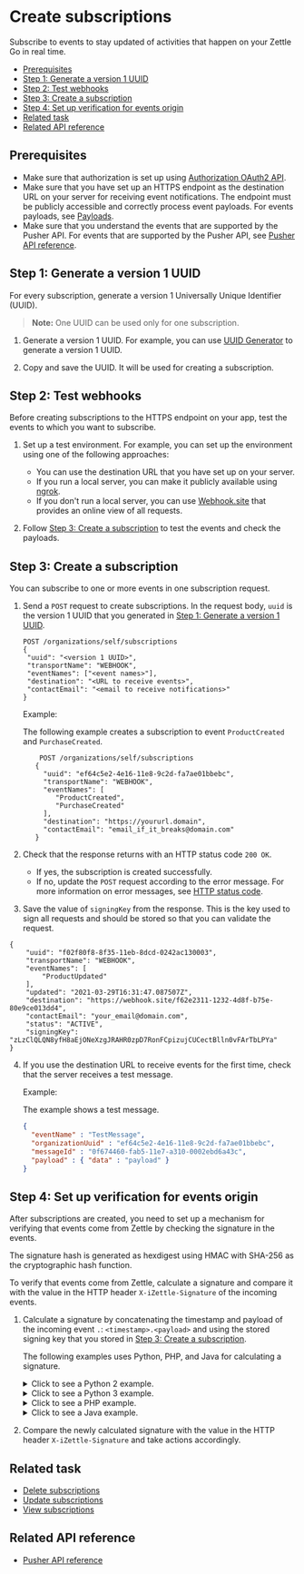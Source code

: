 Create subscriptions
=====================
Subscribe to events to stay updated of activities that happen on your Zettle Go in real time.  

* [Prerequisites](#prerequisites)
* [Step 1: Generate a version 1 UUID](#step-1-generate-a-version-1-uuid)
* [Step 2: Test webhooks](#step-2-test-webhooks)
* [Step 3: Create a subscription](#step-3-create-a-subscription)
* [Step 4: Set up verification for events origin](#step-4-set-up-verification-for-events-origin)
* [Related task](#related-task)
* [Related API reference](#related-api-reference)

## Prerequisites
* Make sure that authorization is set up using [Authorization OAuth2 API](../../authorization.adoc).
* Make sure that you have set up an HTTPS endpoint as the destination URL on your server for receiving event notifications. The endpoint must be publicly accessible and correctly process event payloads. For events payloads, see [Payloads](subscriptions.md/#payloads).
* Make sure that you understand the events that are supported by the Pusher API. For events that are supported by the Pusher API, see [Pusher API reference](../api-reference.md#supported-events).
<!-- to be continued if any -->

## Step 1: Generate a version 1 UUID
For every subscription, generate a version 1 Universally Unique Identifier (UUID).

> **Note:** One UUID can be used only for one subscription.

1. Generate a version 1 UUID. For example, you can use [UUID Generator](https://www.uuidgenerator.net/version1) to generate a version 1 UUID. <!-- how to treat 3rd party resources at Zettle? -->

2. Copy and save the UUID. It will be used for creating a subscription.

## Step 2: Test webhooks
Before creating subscriptions to the HTTPS endpoint on your app, test the events to which you want to subscribe.

1. Set up a test environment. For example, you can set up the environment using one of the following approaches:  
    * You can use the destination URL that you have set up on your server.
    * If you run a local server, you can make it publicly available using [ngrok](https://ngrok.com/).
    * If you don't run a local server, you can use [Webhook.site](https://webhook.site) that provides an online view of all requests. <!-- how to treat 3rd party resources at Zettle? -->

2. Follow [Step 3: Create a subscription](#step-3-create-a-subscription) to test the events and check the payloads.

## Step 3: Create a subscription
You can subscribe to one or more events in one subscription request.

1. Send a `POST` request to create subscriptions. In the request body, `uuid` is the version 1 UUID that you generated in [Step 1: Generate a version 1 UUID](#step-1-generate-a-version-1-uuid).
    
    ```
    POST /organizations/self/subscriptions
   {
     "uuid": "<version 1 UUID>",
     "transportName": "WEBHOOK",
     "eventNames": ["<event names>"],
     "destination": "<URL to receive events>",
     "contactEmail": "<email to receive notifications>"
   }   
    ```
      
    Example:
    
    The following example creates a subscription to event `ProductCreated` and `PurchaseCreated`.
    ```
        POST /organizations/self/subscriptions
       {
         "uuid": "ef64c5e2-4e16-11e8-9c2d-fa7ae01bbebc",
         "transportName": "WEBHOOK",
         "eventNames": [
            "ProductCreated",
            "PurchaseCreated"
         ],
         "destination": "https://yoururl.domain",
         "contactEmail": "email_if_it_breaks@domain.com"
       }   
    ```
    
2. Check that the response returns with an HTTP status code `200 OK`.
    * If yes, the subscription is created successfully.
    * If no, update the `POST` request according to the error message. For more information on error messages, see [HTTP status code](../api-reference.md#createHttpStatusCode).
    
3. Save the value of `signingKey` from the response. This is the key used to sign all requests and should be stored so that you can validate the request. 

```
{
    "uuid": "f02f80f8-8f35-11eb-8dcd-0242ac130003",
    "transportName": "WEBHOOK",
    "eventNames": [
        "ProductUpdated"
    ],
    "updated": "2021-03-29T16:31:47.087507Z",
    "destination": "https://webhook.site/f62e2311-1232-4d8f-b75e-80e9ce013dd4",
    "contactEmail": "your_email@domain.com",
    "status": "ACTIVE",
    "signingKey": "zLzClQLQN8yfH8aEjONeXzgJRAHR0zpD7RonFCpizujCUCectBlln0vFArTbLPYa"
}
```
4. If you use the destination URL to receive events for the first time, check that the server receives a test message.

    Example:
    
    The example shows a test message.
    ```json
    {
      "eventName" : "TestMessage",
      "organizationUuid" : "ef64c5e2-4e16-11e8-9c2d-fa7ae01bbebc",
      "messageId" : "0f674460-fab5-11e7-a310-0002ebd6a43c",
      "payload" : { "data" : "payload" }
    }
    ```

## Step 4: Set up verification for events origin
After subscriptions are created, you need to set up a mechanism for verifying that events come from Zettle by checking the signature in the events. 

The signature hash is generated as hexdigest using HMAC with SHA-256 as the cryptographic hash function. 

To verify that events come from Zettle, calculate a signature and compare it with the value in the HTTP header `X-iZettle-Signature` of the incoming events. 

1. Calculate a signature by concatenating the timestamp and payload of the incoming event `.`: `<timestamp>.<payload>` and using the stored signing key that you stored in [Step 3: Create a subscription](#step-3-create-a-subscription).

    The following examples uses Python, PHP, and Java for calculating a signature. 

     <!-- what's the prerequisite for using the code? -->

    <details>
      <summary>Click to see a Python 2 example.</summary>
        
      ```python
        import hmac
        import hashlib
        ...
        payload_to_sign = '{}.{}'.format(timestamp, payload)
        signature = hmac.new(bytes(signing_key), msg = bytes(payload_to_sign), digestmod = hashlib.sha256).hexdigest()       
      ```
       
    </details>
       
    <details>
      <summary>Click to see a Python 3 example.</summary>
           
      ```python
        import hmac
        import hashlib
        ...
        payload_to_sign = '{}.{}'.format(timestamp, payload)
        signature = hmac.new(bytes(signing_key, 'UTF-8'), msg = bytes(payload_to_sign, 'UTF-8'), digestmod = hashlib.sha256).hexdigest()
      ```    
    </details>
        
    <details>
      <summary>Click to see a PHP example.</summary>
           
      ```php
        $payloadToSign = stripslashes($timestamp . '.' . $payloadStr);
        $signature = hash_hmac('sha256', $payloadToSign, $signingKey);
      ```
          
    </details> 
    
    <details>
      <summary>Click to see a Java example.</summary>
           
      ```java
        import javax.crypto.Mac;
        import javax.crypto.spec.SecretKeySpec;
        import org.apache.commons.codec.Charsets;
        import org.apache.commons.codec.binary.Hex;
        ...
        String payloadToSign = String.format("%s.%s", timestamp, payload);
        Mac hmacSHA256 = Mac.getInstance("HmacSHA256");
        hmacSHA256.init(new SecretKeySpec(signingKey.getBytes(Charsets.UTF_8), "HmacSHA256"));
        String signature = Hex.encodeHexString(hmacSHA256.doFinal(payloadToSign.getBytes(Charsets.UTF_8)));
      ```          
    </details> 

2. Compare the newly calculated signature with the value in the HTTP header `X-iZettle-Signature` and take actions accordingly.


## Related task
* [Delete subscriptions](delete-subscriptions.md)
* [Update subscriptions](update-subscriptions.md)
* [View subscriptions](view-subscriptions.md)

## Related API reference
* [Pusher API reference](../api-reference.md)
<!-- Add more references if needed. -->
